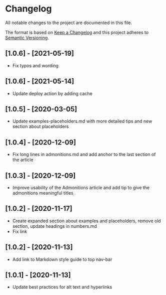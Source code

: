 <!-- vale off -->

# Changelog

All notable changes to the project are documented in this file.

The format is based on [Keep a Changelog](http://keepachangelog.com/en/1.0.0/)
and this project adheres to [Semantic Versioning](http://semver.org/spec/v2.0.0.html).

## [1.0.6] - [2021-05-19]

- Fix typos and wording

## [1.0.6] - [2021-05-14]

- Update deploy action by adding cache

## [1.0.5] - [2020-03-05]

- Update examples-placeholders.md with more detailed tips and new section about placeholders

## [1.0.4] - [2020-12-09]

- Fix long lines in admonitions.md and add anchor to the last section of the article

## [1.0.3] - [2020-12-09]

- Improve usability of the Admonitions article and add tip to give the admonitions meaningful titles

## [1.0.2] - [2020-11-17]

- Create expanded section about examples and placeholders, remove old section, update headings in numbers.md
- Fix link

## [1.0.2] - [2020-11-13]

- Add link to Markdown style guide to top nav-bar

## [1.0.1] - [2020-11-13]

- Update best practices for alt text and hyperlinks